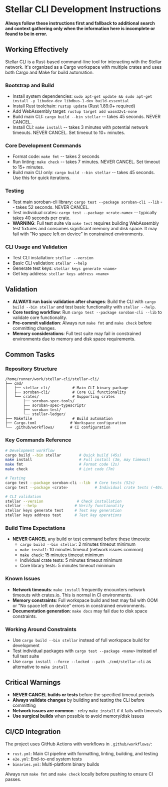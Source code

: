 # Stellar CLI Development Instructions

**Always follow these instructions first and fallback to additional search and context gathering only when the information here is incomplete or found to be in error.**

## Working Effectively

Stellar CLI is a Rust-based command-line tool for interacting with the Stellar network. It's organized as a Cargo workspace with multiple crates and uses both Cargo and Make for build automation.

### Bootstrap and Build

- Install system dependencies: `sudo apt-get update && sudo apt-get install -y libudev-dev libdbus-1-dev build-essential`
- Install Rust toolchain: `rustup update` (Rust 1.89.0+ required)
- Add WebAssembly target: `rustup target add wasm32v1-none`
- Build main CLI: `cargo build --bin stellar` -- takes 45 seconds. NEVER CANCEL.
- Install CLI: `make install` -- takes 3 minutes with potential network timeouts. NEVER CANCEL. Set timeout to 10+ minutes.

### Core Development Commands

- Format code: `make fmt` -- takes 2 seconds
- Run linting: `make check` -- takes 7 minutes. NEVER CANCEL. Set timeout to 15+ minutes.
- Build main CLI only: `cargo build --bin stellar` -- takes 45 seconds. Use this for quick iterations.

### Testing

- Test main soroban-cli library: `cargo test --package soroban-cli --lib` -- takes 52 seconds. NEVER CANCEL.
- Test individual crates: `cargo test --package <crate-name>` -- typically takes 40 seconds per crate.
- **WARNING**: Full test suite via `make test` requires building WebAssembly test fixtures and consumes significant memory and disk space. It may fail with "No space left on device" in constrained environments.

### CLI Usage and Validation

- Test CLI installation: `stellar --version`
- Basic CLI validation: `stellar --help`
- Generate test keys: `stellar keys generate <name>`
- Get key address: `stellar keys address <name>`

## Validation

- **ALWAYS run basic validation after changes**: Build the CLI with `cargo build --bin stellar` and test basic functionality with `stellar --help`.
- **Core testing workflow**: Run `cargo test --package soroban-cli --lib` to validate core functionality.
- **Pre-commit validation**: Always run `make fmt` and `make check` before committing changes.
- **Memory considerations**: Full test suite may fail in constrained environments due to memory and disk space requirements.

## Common Tasks

### Repository Structure

```
/home/runner/work/stellar-cli/stellar-cli/
├── cmd/
│   ├── stellar-cli/          # Main CLI binary package
│   ├── soroban-cli/          # Core CLI functionality
│   └── crates/               # Supporting crates
│       ├── soroban-spec-tools/
│       ├── soroban-spec-typescript/
│       ├── soroban-test/
│       └── stellar-ledger/
├── Makefile                  # Build automation
├── Cargo.toml               # Workspace configuration
└── .github/workflows/       # CI configuration
```

### Key Commands Reference

```bash
# Development workflow
cargo build --bin stellar        # Quick build (45s)
make install                     # Full install (3m, may timeout)
make fmt                         # Format code (2s)
make check                       # Lint code (7m)

# Testing
cargo test --package soroban-cli --lib  # Core tests (52s)
cargo test --package <crate>            # Individual crate tests (~40s)

# CLI validation
stellar --version               # Check installation
stellar --help                 # Verify functionality
stellar keys generate test     # Test key generation
stellar keys address test      # Test key operations
```

### Build Time Expectations

- **NEVER CANCEL** any build or test command before these timeouts:
  - `cargo build --bin stellar`: 2 minutes timeout minimum
  - `make install`: 10 minutes timeout (network issues common)
  - `make check`: 15 minutes timeout minimum
  - Individual crate tests: 5 minutes timeout minimum
  - Core library tests: 5 minutes timeout minimum

### Known Issues

- **Network timeouts**: `make install` frequently encounters network timeouts with crates.io. This is normal in CI environments.
- **Memory constraints**: Full workspace build and test may fail with OOM or "No space left on device" errors in constrained environments.
- **Documentation generation**: `make docs` may fail due to disk space constraints.

### Working Around Constraints

- Use `cargo build --bin stellar` instead of full workspace build for development
- Test individual packages with `cargo test --package <name>` instead of full test suite
- Use `cargo install --force --locked --path ./cmd/stellar-cli` as alternative to `make install`

## Critical Warnings

- **NEVER CANCEL builds or tests** before the specified timeout periods
- **Always validate changes** by building and testing the CLI before committing
- **Network issues are common** - retry `make install` if it fails with timeouts
- **Use surgical builds** when possible to avoid memory/disk issues

## CI/CD Integration

The project uses GitHub Actions with workflows in `.github/workflows/`:

- `rust.yml`: Main CI pipeline with formatting, linting, building, and testing
- `e2e.yml`: End-to-end system tests
- `binaries.yml`: Multi-platform binary builds

Always run `make fmt` and `make check` locally before pushing to ensure CI passes.
